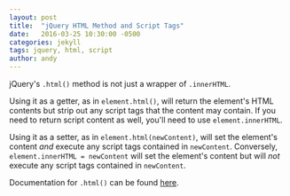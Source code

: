```yaml
---
layout: post
title:  "jQuery HTML Method and Script Tags"
date:   2016-03-25 10:30:00 -0500
categories: jekyll
tags: jquery, html, script
author: andy
---
```


jQuery's `.html()` method is not just a wrapper of `.innerHTML`.

Using it as a getter, as in `element.html()`, will return the element's HTML contents but strip out any script tags that the content may contain. If you need to return script content as well, you'll need to use `element.innerHTML`.

Using it as a setter, as in `element.html(newContent)`, will set the element's content _and_ execute any script tags contained in `newContent`. Conversely, `element.innerHTML = newContent` will set the element's content but will _not_ execute any script tags contained in `newContent`.

Documentation for `.html()` can be found [here](https://api.jquery.com/html/).

[jekyll-docs]: http://jekyllrb.com/docs/home
[jekyll-gh]:   https://github.com/jekyll/jekyll
[jekyll-talk]: https://talk.jekyllrb.com/
